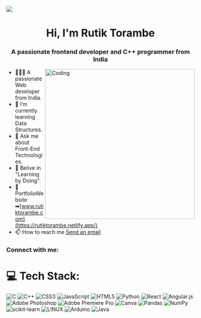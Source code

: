 [![](https://visitcount.itsvg.in/api?id=Rutiktorambe&icon=0&color=3)](https://visitcount.itsvg.in)

<h1 align="center">Hi, I'm Rutik Torambe</h1>
<h3 align="center">A passionate frontend developer and C++ programmer from India</h3>
<img align="right" alt="Coding" width="400" src="https://media.tenor.com/NOYF3f82b_gAAAAM/programmer.gif">

- 👨🏻‍💻 A passionate Web developer from India.
- 🌱 I’m currently learning Data Structures.
- 💬 Ask me about Front-End Technologies.
- 🎯 Belive in "Learning by Doing".
- 🔗 PortfolioWebsite ➡[www.rutiktorambe.com](https://rutiktorambe.netlify.app/)
- 📫 How to reach me <a href="mailto: rutiktorambe24@gmail.com?subject=Hello%20from%20my%20website&body=I%20hope%20this%20email%20finds%20you%20well.">Send an email</a>

<h3 align="left">Connect with me:</h3>
<p align="left">



# 💻 Tech Stack:
![C](https://img.shields.io/badge/c-%2300599C.svg?style=for-the-badge&logo=c&logoColor=white) ![C++](https://img.shields.io/badge/c++-%2300599C.svg?style=for-the-badge&logo=c%2B%2B&logoColor=white) ![CSS3](https://img.shields.io/badge/css3-%231572B6.svg?style=for-the-badge&logo=css3&logoColor=white) ![JavaScript](https://img.shields.io/badge/javascript-%23323330.svg?style=for-the-badge&logo=javascript&logoColor=%23F7DF1E) ![HTML5](https://img.shields.io/badge/html5-%23E34F26.svg?style=for-the-badge&logo=html5&logoColor=white) ![Python](https://img.shields.io/badge/python-3670A0?style=for-the-badge&logo=python&logoColor=ffdd54) ![React](https://img.shields.io/badge/react-%2320232a.svg?style=for-the-badge&logo=react&logoColor=%2361DAFB) ![Angular.js](https://img.shields.io/badge/angular.js-%23E23237.svg?style=for-the-badge&logo=angularjs&logoColor=white) ![Adobe Photoshop](https://img.shields.io/badge/adobephotoshop-%2331A8FF.svg?style=for-the-badge&logo=adobephotoshop&logoColor=white) ![Adobe Premiere Pro](https://img.shields.io/badge/Adobe%20Premiere%20Pro-9999FF.svg?style=for-the-badge&logo=Adobe%20Premiere%20Pro&logoColor=white) ![Canva](https://img.shields.io/badge/Canva-%2300C4CC.svg?style=for-the-badge&logo=Canva&logoColor=white) ![Pandas](https://img.shields.io/badge/pandas-%23150458.svg?style=for-the-badge&logo=pandas&logoColor=white) ![NumPy](https://img.shields.io/badge/numpy-%23013243.svg?style=for-the-badge&logo=numpy&logoColor=white) ![scikit-learn](https://img.shields.io/badge/scikit--learn-%23F7931E.svg?style=for-the-badge&logo=scikit-learn&logoColor=white) ![LINUX](https://img.shields.io/badge/Linux-FCC624?style=for-the-badge&logo=linux&logoColor=black) ![Arduino](https://img.shields.io/badge/-Arduino-00979D?style=for-the-badge&logo=Arduino&logoColor=white) ![Java](https://img.shields.io/badge/java-%23ED8B00.svg?style=for-the-badge&logo=java&logoColor=white)

